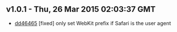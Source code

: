 v1.0.1 - Thu, 26 Mar 2015 02:03:37 GMT
--------------------------------------

- [dd46465](../../commit/dd46465) [fixed] only set WebKit prefix if Safari is the user agent